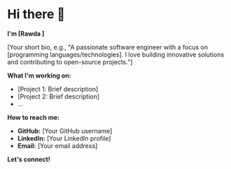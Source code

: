 # Hi there 👋

**I'm [Rawda ]**

[Your short bio, e.g., "A passionate software engineer with a focus on [programming languages/technologies]. I love building innovative solutions and contributing to open-source projects."]

**What I'm working on:**
* [Project 1: Brief description]
* [Project 2: Brief description]
* ...

**How to reach me:**
* **GitHub:** [Your GitHub username]
* **LinkedIn:** [Your LinkedIn profile]
* **Email:** [Your email address]

**Let's connect!**
